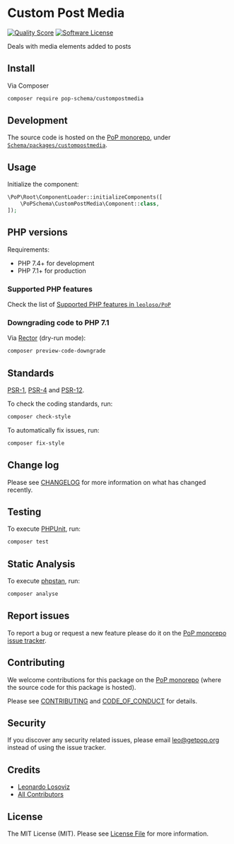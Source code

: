 # Custom Post Media

<!-- [![Build Status][ico-travis]][link-travis] -->
[![Quality Score][ico-code-quality]][link-code-quality]
[![Software License][ico-license]](LICENSE.md)

<!--
[![Latest Version on Packagist][ico-version]][link-packagist]
[![Coverage Status][ico-scrutinizer]][link-scrutinizer]
[![Total Downloads][ico-downloads]][link-downloads]
-->

Deals with media elements added to posts

## Install

Via Composer

``` bash
composer require pop-schema/custompostmedia
```

## Development

The source code is hosted on the [PoP monorepo](https://github.com/leoloso/PoP), under [`Schema/packages/custompostmedia`](https://github.com/leoloso/PoP/tree/master/layers/Schema/packages/custompostmedia).

## Usage

Initialize the component:

``` php
\PoP\Root\ComponentLoader::initializeComponents([
    \PoPSchema\CustomPostMedia\Component::class,
]);
```

## PHP versions

Requirements:

- PHP 7.4+ for development
- PHP 7.1+ for production

### Supported PHP features

Check the list of [Supported PHP features in `leoloso/PoP`](https://github.com/leoloso/PoP/#supported-php-features)

### Downgrading code to PHP 7.1

Via [Rector](https://github.com/rectorphp/rector) (dry-run mode):

```bash
composer preview-code-downgrade
```

## Standards

[PSR-1](https://www.php-fig.org/psr/psr-1), [PSR-4](https://www.php-fig.org/psr/psr-4) and [PSR-12](https://www.php-fig.org/psr/psr-12).

To check the coding standards, run:

``` bash
composer check-style
```

To automatically fix issues, run:

``` bash
composer fix-style
```

## Change log

Please see [CHANGELOG](CHANGELOG.md) for more information on what has changed recently.

## Testing

To execute [PHPUnit](https://phpunit.de/), run:

``` bash
composer test
```

## Static Analysis

To execute [phpstan](https://github.com/phpstan/phpstan), run:

``` bash
composer analyse
```

## Report issues

To report a bug or request a new feature please do it on the [PoP monorepo issue tracker](https://github.com/leoloso/PoP/issues).

## Contributing

We welcome contributions for this package on the [PoP monorepo](https://github.com/leoloso/PoP) (where the source code for this package is hosted).

Please see [CONTRIBUTING](CONTRIBUTING.md) and [CODE_OF_CONDUCT](CODE_OF_CONDUCT.md) for details.

## Security

If you discover any security related issues, please email leo@getpop.org instead of using the issue tracker.

## Credits

- [Leonardo Losoviz][link-author]
- [All Contributors][link-contributors]

## License

The MIT License (MIT). Please see [License File](LICENSE.md) for more information.

[ico-version]: https://img.shields.io/packagist/v/pop-schema/custompostmedia.svg?style=flat-square
[ico-license]: https://img.shields.io/badge/license-MIT-brightgreen.svg?style=flat-square
[ico-travis]: https://img.shields.io/travis/pop-schema/custompostmedia/master.svg?style=flat-square
[ico-scrutinizer]: https://img.shields.io/scrutinizer/coverage/g/pop-schema/custompostmedia.svg?style=flat-square
[ico-code-quality]: https://img.shields.io/scrutinizer/g/pop-schema/custompostmedia.svg?style=flat-square
[ico-downloads]: https://img.shields.io/packagist/dt/pop-schema/custompostmedia.svg?style=flat-square

[link-packagist]: https://packagist.org/packages/pop-schema/custompostmedia
[link-travis]: https://travis-ci.org/pop-schema/custompostmedia
[link-scrutinizer]: https://scrutinizer-ci.com/g/pop-schema/custompostmedia/code-structure
[link-code-quality]: https://scrutinizer-ci.com/g/pop-schema/custompostmedia
[link-downloads]: https://packagist.org/packages/pop-schema/custompostmedia
[link-author]: https://github.com/leoloso
[link-contributors]: ../../../../../../contributors
